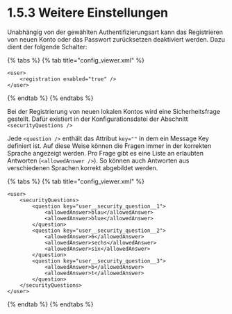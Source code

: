 # 1.5.3 Weitere Einstellungen

Unabhängig von der gewählten Authentifizierungsart kann das Registrieren von neuen Konto oder das Passwort zurücksetzen deaktiviert werden. Dazu dient der folgende Schalter:

{% tabs %}
{% tab title="config_viewer.xml" %}
```markup
<user>
    <registration enabled="true" />
</user>
```
{% endtab %}
{% endtabs %}

Bei der Registrierung von neuen lokalen Kontos wird eine Sicherheitsfrage gestellt. Dafür existiert in der Konfigurationsdatei der Abschnitt `<securityQuestions />`

Jede `<question />` enthält das Attribut `key=""` in dem ein Message Key definiert ist. Auf diese Weise können die Fragen immer in der korrekten Sprache angezeigt werden. Pro Frage gibt es eine Liste an erlaubten Antworten (`<allowedAnswer />`). So können auch Antworten aus verschiedenen Sprachen korrekt abgebildet werden.

{% tabs %}
{% tab title="config_viewer.xml" %}
```markup
<user>
    <securityQuestions>
        <question key="user__security_question__1">
            <allowedAnswer>blau</allowedAnswer>
            <allowedAnswer>blue</allowedAnswer>
        </question>
        <question key="user__security_question__2">
            <allowedAnswer>6</allowedAnswer>
            <allowedAnswer>sechs</allowedAnswer>
            <allowedAnswer>six</allowedAnswer>
        </question>
        <question key="user__security_question__3">
            <allowedAnswer>b</allowedAnswer>
            <allowedAnswer>t</allowedAnswer>
        </question>
    </securityQuestions>
</user>
```
{% endtab %}
{% endtabs %}

